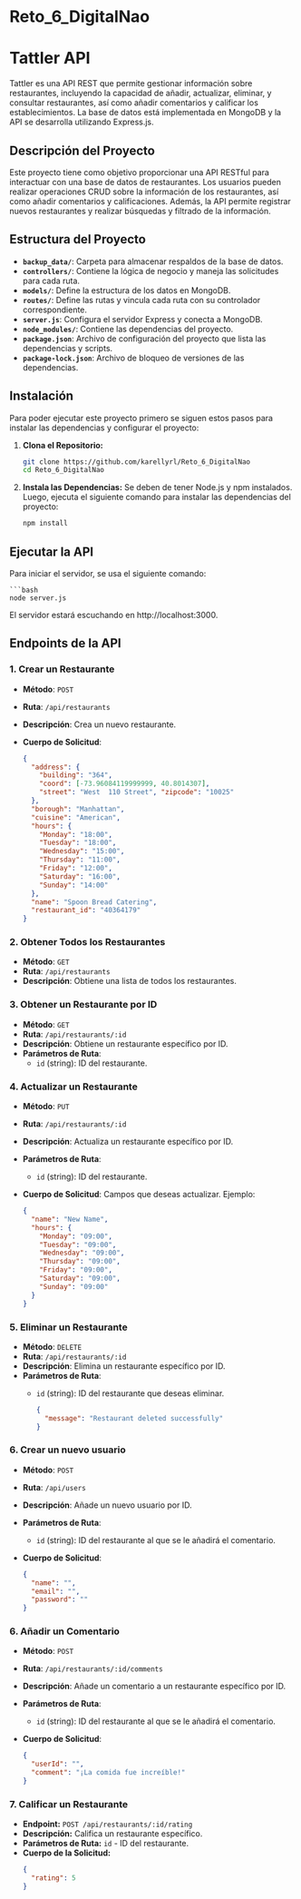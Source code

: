 # Reto_6_DigitalNao

# Tattler API
Tattler es una API REST que permite gestionar información sobre restaurantes, incluyendo la capacidad de añadir, actualizar, eliminar, y consultar restaurantes, así como añadir comentarios y calificar los establecimientos. La base de datos está implementada en MongoDB y la API se desarrolla utilizando Express.js.

## Descripción del Proyecto

Este proyecto tiene como objetivo proporcionar una API RESTful para interactuar con una base de datos de restaurantes. Los usuarios pueden realizar operaciones CRUD sobre la información de los restaurantes, así como añadir comentarios y calificaciones. Además, la API permite registrar nuevos restaurantes y realizar búsquedas y filtrado de la información.

## Estructura del Proyecto

- **`backup_data/`**: Carpeta para almacenar respaldos de la base de datos.
- **`controllers/`**: Contiene la lógica de negocio y maneja las solicitudes para cada ruta.
- **`models/`**: Define la estructura de los datos en MongoDB.
- **`routes/`**: Define las rutas y vincula cada ruta con su controlador correspondiente.
- **`server.js`**: Configura el servidor Express y conecta a MongoDB.
- **`node_modules/`**: Contiene las dependencias del proyecto.
- **`package.json`**: Archivo de configuración del proyecto que lista las dependencias y scripts.
- **`package-lock.json`**: Archivo de bloqueo de versiones de las dependencias.

## Instalación

Para poder ejecutar este proyecto primero se siguen estos pasos para instalar las dependencias y configurar el proyecto:

1. **Clona el Repositorio:**

   ```bash
   git clone https://github.com/karellyrl/Reto_6_DigitalNao
   cd Reto_6_DigitalNao

2. **Instala las Dependencias:**
    Se deben de tener Node.js y npm instalados. Luego, ejecuta el siguiente comando para instalar las dependencias del proyecto:

   ```bash
   npm install

## Ejecutar la API
Para iniciar el servidor, se usa el siguiente comando:

    ```bash
    node server.js

El servidor estará escuchando en http://localhost:3000.

## Endpoints de la API

### 1. Crear un Restaurante

- **Método**: `POST`
- **Ruta**: `/api/restaurants`
- **Descripción**: Crea un nuevo restaurante.
- **Cuerpo de Solicitud**:

  ```json
  {
    "address": {
      "building": "364",
      "coord": [-73.96084119999999, 40.8014307],
      "street": "West  110 Street", "zipcode": "10025"
    },
    "borough": "Manhattan",
    "cuisine": "American",
    "hours": {
      "Monday": "18:00",
      "Tuesday": "18:00",
      "Wednesday": "15:00",
      "Thursday": "11:00",
      "Friday": "12:00",
      "Saturday": "16:00",
      "Sunday": "14:00"
    },
    "name": "Spoon Bread Catering",
    "restaurant_id": "40364179"
  }

### 2. Obtener Todos los Restaurantes

- **Método**: `GET`
- **Ruta**: `/api/restaurants`
- **Descripción**: Obtiene una lista de todos los restaurantes.

### 3. Obtener un Restaurante por ID

- **Método**: `GET`
- **Ruta**: `/api/restaurants/:id`
- **Descripción**: Obtiene un restaurante específico por ID.
- **Parámetros de Ruta**:
  - `id` (string): ID del restaurante.

### 4. Actualizar un Restaurante

- **Método**: `PUT`
- **Ruta**: `/api/restaurants/:id`
- **Descripción**: Actualiza un restaurante específico por ID.
- **Parámetros de Ruta**:
  - `id` (string): ID del restaurante.
- **Cuerpo de Solicitud**: Campos que deseas actualizar. Ejemplo:

  ```json
  {
    "name": "New Name",
    "hours": {
      "Monday": "09:00",
      "Tuesday": "09:00",
      "Wednesday": "09:00",
      "Thursday": "09:00",
      "Friday": "09:00",
      "Saturday": "09:00",
      "Sunday": "09:00"
    }
  }
### 5. Eliminar un Restaurante

- **Método**: `DELETE`
- **Ruta**: `/api/restaurants/:id`
- **Descripción**: Elimina un restaurante específico por ID.
- **Parámetros de Ruta**:
  - `id` (string): ID del restaurante que deseas eliminar.

    ```json
    {
      "message": "Restaurant deleted successfully"
    }
    ```
### 6. Crear un nuevo usuario

- **Método**: `POST`
- **Ruta**: `/api/users`
- **Descripción**: Añade un nuevo usuario por ID.
- **Parámetros de Ruta**:
  - `id` (string): ID del restaurante al que se le añadirá el comentario.
- **Cuerpo de Solicitud**:

  ```json
  {
    "name": "",
    "email": "",
    "password": ""
  }

### 6. Añadir un Comentario

- **Método**: `POST`
- **Ruta**: `/api/restaurants/:id/comments`
- **Descripción**: Añade un comentario a un restaurante específico por ID.
- **Parámetros de Ruta**:
  - `id` (string): ID del restaurante al que se le añadirá el comentario.
- **Cuerpo de Solicitud**:

  ```json
  {
    "userId": "",  
    "comment": "¡La comida fue increíble!"
  }

### 7. Calificar un Restaurante

- **Endpoint:** `POST /api/restaurants/:id/rating`
- **Descripción:** Califica un restaurante específico.
- **Parámetros de Ruta:** `id` - ID del restaurante.
- **Cuerpo de la Solicitud:**
  ```json
  {
    "rating": 5
  }

